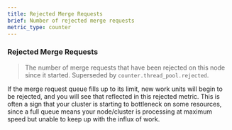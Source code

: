 ```yaml
---
title: Rejected Merge Requests
brief: Number of rejected merge requests
metric_type: counter
---
```

### Rejected Merge Requests

> The number of merge requests that have been rejected on this node since it started. Superseded by `counter.thread_pool.rejected`.

If the merge request queue fills up to its limit, new work units will begin to be rejected, and you will see that reflected in this rejected metric. This is often a sign that your cluster is starting to bottleneck on some resources, since a full queue means your node/cluster is processing at maximum speed but unable to keep up with the influx of work.
